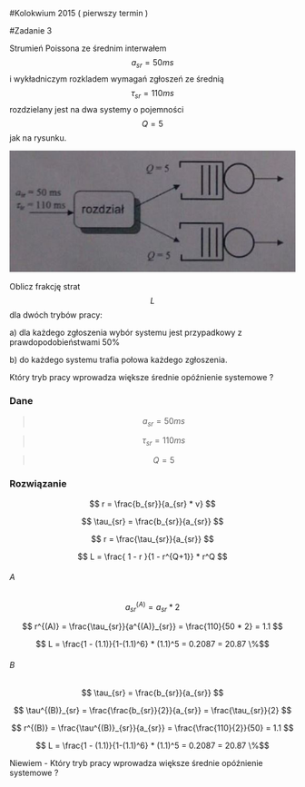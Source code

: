 #Kolokwium 2015 ( pierwszy termin )

#Zadanie 3

Strumień Poissona ze średnim interwałem $$ a_{sr} = 50ms $$ i wykładniczym rozkladem wymagań zgłoszeń ze średnią $$ \tau_{sr} = 110ms $$ 
rozdzielany jest na dwa systemy o pojemności $$ Q = 5 $$ jak na rysunku.

![inst](inst.jpg "inst.jpg")


Oblicz frakcję strat $$ L $$ dla dwóch trybów pracy:

a) dla każdego zgłoszenia wybór systemu jest przypadkowy z prawdopodobieństwami 50%

b) do każdego systemu trafia połowa każdego zgłoszenia.

Który tryb pracy wprowadza większe średnie opóźnienie systemowe ?

### Dane

> $$ a_{sr} = 50ms $$

> $$ \tau_{sr} = 110ms $$

> $$ Q = 5 $$

### Rozwiązanie

$$ r = \frac{b_{sr}}{a_{sr} * v} $$

$$ \tau_{sr} = \frac{b_{sr}}{a_{sr}} $$

$$ r = \frac{\tau_{sr}}{a_{sr}} $$

$$ L = \frac{ 1 - r }{1 - r^{Q+1}} * r^Q $$

###### A
$$ a^{(A)}_{sr} = a_{sr} * 2 $$

$$ r^{(A)} = \frac{\tau_{sr}}{a^{(A)}_{sr}} = \frac{110}{50 * 2} = 1.1 $$

$$ L = \frac{1 - (1.1)}{1-(1.1)^6} * (1.1)^5 = 0.2087 = 20.87 \%$$
###### B

$$ \tau_{sr} = \frac{b_{sr}}{a_{sr}} $$

$$ \tau^{(B)}_{sr} = \frac{\frac{b_{sr}}{2}}{a_{sr}} = \frac{\tau_{sr}}{2} $$

$$ r^{(B)} = \frac{\tau^{(B)}_{sr}}{a_{sr}} = \frac{\frac{110}{2}}{50} = 1.1 $$

$$ L = \frac{1 - (1.1)}{1-(1.1)^6} * (1.1)^5 = 0.2087 = 20.87 \%$$


Niewiem - Który tryb pracy wprowadza większe średnie opóźnienie systemowe ?
